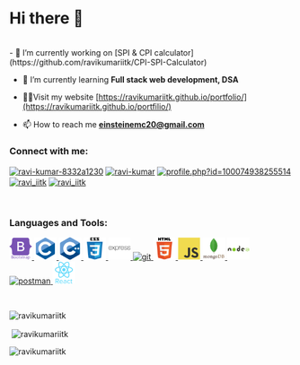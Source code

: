 <h1 >Hi there 👋 </h1><br>
- 🔭 I’m currently working on [SPI & CPI calculator](https://github.com/ravikumariitk/CPI-SPI-Calculator)

- 🌱 I’m currently learning **Full stack web development, DSA**

- 👨‍💻Visit my website [https://ravikumariitk.github.io/portfolio/](https://ravikumariitk.github.io/portfilio/)

- 📫 How to reach me **einsteinemc20@gmail.com**

<h3 align="left">Connect with me:</h3>
<p align="left">
<a href="https://linkedin.com/in/ravi-kumar-8332a1230" target="blank"><img align="center" src="https://raw.githubusercontent.com/rahuldkjain/github-profile-readme-generator/master/src/images/icons/Social/linked-in-alt.svg" alt="ravi-kumar-8332a1230" height="30" width="40" /></a>
<a href="https://stackoverflow.com/users/ravi-kumar" target="blank"><img align="center" src="https://raw.githubusercontent.com/rahuldkjain/github-profile-readme-generator/master/src/images/icons/Social/stack-overflow.svg" alt="ravi-kumar" height="30" width="40" /></a>
<a href="https://fb.com/profile.php?id=100074938255514" target="blank"><img align="center" src="https://raw.githubusercontent.com/rahuldkjain/github-profile-readme-generator/master/src/images/icons/Social/facebook.svg" alt="profile.php?id=100074938255514" height="30" width="40" /></a>
<a href="https://instagram.com/ravi_iitk" target="blank"><img align="center" src="https://raw.githubusercontent.com/rahuldkjain/github-profile-readme-generator/master/src/images/icons/Social/instagram.svg" alt="ravi_iitk" height="30" width="40" /></a>
<a href="https://www.codechef.com/users/ravi_iitk" target="blank"><img align="center" src="https://cdn.jsdelivr.net/npm/simple-icons@3.1.0/icons/codechef.svg" alt="ravi_iitk" height="30" width="40" /></a>
</p>
<br>
<h3 align="left">Languages and Tools:</h3>
<p align="left"> <a href="https://getbootstrap.com" target="_blank" rel="noreferrer"> <img src="https://raw.githubusercontent.com/devicons/devicon/master/icons/bootstrap/bootstrap-plain-wordmark.svg" alt="bootstrap" width="40" height="40"/> </a> <a href="https://www.cprogramming.com/" target="_blank" rel="noreferrer"> <img src="https://raw.githubusercontent.com/devicons/devicon/master/icons/c/c-original.svg" alt="c" width="40" height="40"/> </a> <a href="https://www.w3schools.com/cpp/" target="_blank" rel="noreferrer"> <img src="https://raw.githubusercontent.com/devicons/devicon/master/icons/cplusplus/cplusplus-original.svg" alt="cplusplus" width="40" height="40"/> </a> <a href="https://www.w3schools.com/css/" target="_blank" rel="noreferrer"> <img src="https://raw.githubusercontent.com/devicons/devicon/master/icons/css3/css3-original-wordmark.svg" alt="css3" width="40" height="40"/> </a> <a href="https://expressjs.com" target="_blank" rel="noreferrer"> <img src="https://raw.githubusercontent.com/devicons/devicon/master/icons/express/express-original-wordmark.svg" alt="express" width="40" height="40"/> </a> <a href="https://git-scm.com/" target="_blank" rel="noreferrer"> <img src="https://www.vectorlogo.zone/logos/git-scm/git-scm-icon.svg" alt="git" width="40" height="40"/> </a> <a href="https://www.w3.org/html/" target="_blank" rel="noreferrer"> <img src="https://raw.githubusercontent.com/devicons/devicon/master/icons/html5/html5-original-wordmark.svg" alt="html5" width="40" height="40"/> </a> <a href="https://developer.mozilla.org/en-US/docs/Web/JavaScript" target="_blank" rel="noreferrer"> <img src="https://raw.githubusercontent.com/devicons/devicon/master/icons/javascript/javascript-original.svg" alt="javascript" width="40" height="40"/> </a> <a href="https://www.mongodb.com/" target="_blank" rel="noreferrer"> <img src="https://raw.githubusercontent.com/devicons/devicon/master/icons/mongodb/mongodb-original-wordmark.svg" alt="mongodb" width="40" height="40"/> </a> <a href="https://nodejs.org" target="_blank" rel="noreferrer"> <img src="https://raw.githubusercontent.com/devicons/devicon/master/icons/nodejs/nodejs-original-wordmark.svg" alt="nodejs" width="40" height="40"/> </a> <a href="https://postman.com" target="_blank" rel="noreferrer"> <img src="https://www.vectorlogo.zone/logos/getpostman/getpostman-icon.svg" alt="postman" width="40" height="40"/> </a> <a href="https://reactjs.org/" target="_blank" rel="noreferrer"> <img src="https://raw.githubusercontent.com/devicons/devicon/master/icons/react/react-original-wordmark.svg" alt="react" width="40" height="40"/> </a> </p>
<br>
<p><img align="left" src="https://github-readme-stats.vercel.app/api/top-langs?username=ravikumariitk&show_icons=true&locale=en&layout=compact" alt="ravikumariitk" /></p>
<br>
<p>&nbsp;<img align="center" src="https://github-readme-stats.vercel.app/api?username=ravikumariitk&show_icons=true&locale=en" alt="ravikumariitk" /></p>
<p align="left"> <img src="https://komarev.com/ghpvc/?username=ravikumariitk&label=Profile%20views&color=0e75b6&style=flat" alt="ravikumariitk" /> </p>
